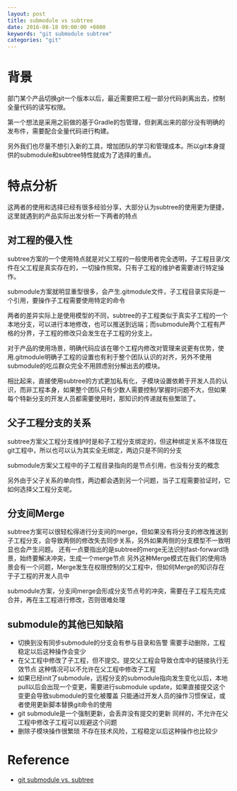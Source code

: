 ```yaml
---
layout: post
title: submodule vs subtree
date: 2016-08-18 09:00:00 +0800
keywords: "git submodule subtree"
categories: "git"
---
```

# 背景

部门某个产品切换git一个版本以后，最近需要把工程一部分代码剥离出去，控制全量代码的读写权限。

第一个想法是采用之前做的基于Gradle的包管理，但剥离出来的部分没有明确的发布件，需要配合全量代码进行构建。

另外我们也尽量不想引入新的工具，增加团队的学习和管理成本。所以git本身提供的submodule和subtree特性就成为了选择的重点。

# 特点分析

这两者的使用和选择已经有很多经验分享，大部分认为subtree的使用更为便捷，这里就遇到的产品实际出发分析一下两者的特点

## 对工程的侵入性
subtree方案的一个使用特点就是对父工程的一般使用者完全透明，子工程目录/文件在父工程是真实存在的，一切操作照常。只有子工程的维护者需要进行特定操作。

submodule方案就明显重型很多，会产生.gitmodule文件，子工程目录实际是一个引用，要操作子工程需要使用特定的命令

两者的差异实际上是使用模型的不同，subtree的子工程类似于真实子工程的一个本地分支，可以进行本地修改，也可以推送到远端；而submodule两个工程有严格的分界，子工程的修改只会发生在子工程的分支上。

对于产品的使用场景，明确代码应该在哪个工程内修改对管理来说更有优势，使用.gitmodule明确子工程的设置也有利于整个团队认识的对齐，另外不使用submodule的吃瓜群众完全不用顾虑别分解出去的模块。

相比起来，直接使用subtree的方式更加私有化，子模块设置依赖于开发人员的认识，而非工程本身，如果整个团队只有少数人需要控制/掌握时问题不大，但如果每个特新分支的开发人员都需要使用时，那知识的传递就有些繁琐了。

## 父子工程分支的关系
subtree方案父工程分支维护时是和子工程分支绑定的，但这种绑定关系不体现在git工程中，所以也可以认为其实全无绑定，两边只是不同的分支

submodule方案父工程中的子工程目录指向的是节点引用，也没有分支的概念

另外由于父子关系的单向性，两边都会遇到另一个问题，当子工程需要验证时，它如何选择父工程分支呢。

## 分支间Merge
subtree方案可以很轻松得进行分支间的merge，但如果没有将分支的修改推送到子工程分支，会导致两侧的修改失去同步关系，另外如果两侧的分支模型不一致明显也会产生问题。
还有一点要指出的是subtree的merge无法识别fast-forward场景，始终要解决冲突，生成一个merge节点
另外这种Merge模式在我们的使用场景会有一个问题，Merge发生在权限控制的父工程中，但如何Merge的知识存在于子工程的开发人员中

submodule方案，分支间merge会形成分支节点号的冲突，需要在子工程先完成合并，再在主工程进行修改，否则很难处理

## submodule的其他已知缺陷
* 切换到没有同步submodule的分支会有参与目录和告警
需要手动删除，工程稳定以后这种操作会变少
* 在父工程中修改了子工程，但不提交。提交父工程会导致仓库中的链接执行无效节点
这种情况可以不允许在父工程中修改子工程
* 如果已经init了submodule，远程分支的submodule指向发生变化以后，本地pull以后会出现一个变更，需要进行submodule update，如果直接提交这个变更会导致submodule的变化被覆盖
只能通过开发人员的操作习惯保证，或者使用更新脚本替换git命令的使用
* git submodule是一个强制更新，会丢弃没有提交的更新
同样的，不允许在父工程中修改子工程可以规避这个问题
* 删除子模块操作很繁琐
不存在技术风险，工程稳定以后这种操作也比较少

# Reference
* [git submodule vs. subtree](http://blog.hjhjw1991.net/blog/2015/11/14/git%20submodule%20vs%20subtree/)
